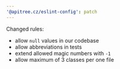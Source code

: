 ```yaml
---
'@apitree.cz/eslint-config': patch
---
```


Changed rules:

- allow `null` values in our codebase
- allow abbreviations in tests
- extend allowed magic numbers with `-1`
- allow maximum of 3 classes per one file
